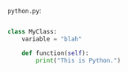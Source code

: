 <!-- >>>>>> BEGIN GENERATED FILE (include): SOURCE C:/Users/Burdette/Documents/GitHub/markdown_helper/test/include/templates/python_python.md -->
<!-- >>>>>> BEGIN INCLUDED FILE (python): SOURCE C:/Users/Burdette/Documents/GitHub/markdown_helper/test/include/includes/python.py -->
```python.py```:
```python

class MyClass:
    variable = "blah"

    def function(self):
        print("This is Python.")
```
<!-- <<<<<< END INCLUDED FILE (python): SOURCE C:/Users/Burdette/Documents/GitHub/markdown_helper/test/include/includes/python.py -->
<!-- <<<<<< END GENERATED FILE (include): SOURCE C:/Users/Burdette/Documents/GitHub/markdown_helper/test/include/templates/python_python.md -->
